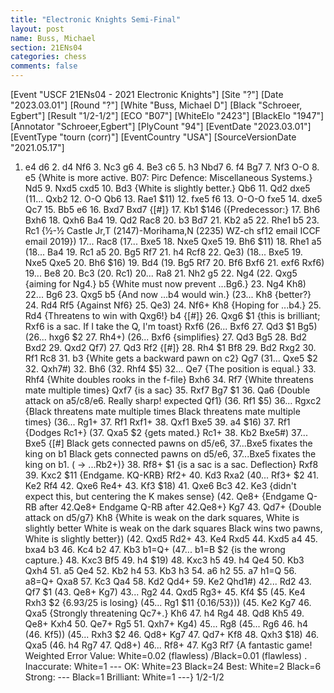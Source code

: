 ```yaml
---
title: "Electronic Knights Semi-Final"
layout: post
name: Buss, Michael
section: 21ENs04
categories: chess
comments: false
---
```


<div class="cbreplay">
[Event "USCF  21ENs04 - 2021 Electronic Knights"]
[Site "?"]
[Date "2023.03.01"]
[Round "?"]
[White "Buss, Michael D"]
[Black "Schroeer, Egbert"]
[Result "1/2-1/2"]
[ECO "B07"]
[WhiteElo "2423"]
[BlackElo "1947"]
[Annotator "Schroeer,Egbert"]
[PlyCount "94"]
[EventDate "2023.03.01"]
[EventType "tourn (corr)"]
[EventCountry "USA"]
[SourceVersionDate "2021.05.17"]

1. e4 d6 2. d4 Nf6 3. Nc3 g6 4. Be3 c6 5. h3 Nbd7 6. f4 Bg7 7. Nf3 O-O 8. e5 {White is more active. B07: Pirc Defence: Miscellaneous Systems.} Nd5 9. Nxd5 cxd5 10. Bd3 {White is slightly better.} Qb6 11. Qd2 dxe5 (11... Qxb2 12. O-O Qb6 13. Rae1 $11) 12. fxe5 f6 13. O-O-O fxe5 14. dxe5 Qc7 15. Bb5 e6 16. Bxd7 Bxd7 {[#]} 17. Kb1 $146 ({Predecessor:} 17. Bh6 Bxh6 18. Qxh6 Ba4 19. Qd2 Rac8 20. b3 Bd7 21. Kb2 a5 22. Rhe1 b5 23. Rc1 {½-½ Castle Jr,T (2147)-Morihama,N (2235) WZ-ch sf12 email ICCF email 2019}) 17... Rac8 (17... Bxe5 18. Nxe5 Qxe5 19. Bh6 $11) 18. Rhe1 a5 (18... Ba4 19. Rc1 a5 20. Bg5 Rf7 21. h4 Rcf8 22. Qe3) (18... Bxe5 19. Nxe5 Qxe5 20. Bh6 $16) 19. Bd4 (19. Bg5 Rf7 20. Bf6 Bxf6 21. exf6 Rxf6) 19... Be8 20. Bc3 (20. Rc1) 20... Ra8 21. Nh2 g5 22. Ng4 (22. Qxg5 {aiming for Ng4.} b5 {White must now prevent ...Bg6.} 23. Ng4 Kh8) 22... Bg6 23. Qxg5 b5 {And now ...b4 would win.} (23... Kh8 {better?} 24. Rd4 Rf5 {Against Nf6} 25. Qe3) 24. Nf6+ Kh8 {Hoping for ...b4.} 25. Rd4 {Threatens to win with Qxg6!} b4 {[#]} 26. Qxg6 $1 {this is brilliant; Rxf6 is a sac. If I take the Q, I'm toast} Rxf6 (26... Bxf6 27. Qd3 $1 Bg5) (26... hxg6 $2 27. Rh4+) (26... Bxf6 {simplifies} 27. Qd3 Bg5 28. Bd2 Bxd2 29. Qxd2 Qf7) 27. Qd3 Rf2 {[#]} 28. Rh4 $1 Bf8 29. Bd2 Rxg2 30. Rf1 Rc8 31. b3 {White gets a backward pawn on c2} Qg7 (31... Qxe5 $2 32. Qxh7#) 32. Bh6 (32. Rhf4 $5) 32... Qe7 {The position is equal.} 33. Rhf4 {White doubles rooks in the f-file} Bxh6 34. Rf7 {White threatens mate multiple times} Qxf7 {is a sac} 35. Rxf7 Bg7 $1 36. Qa6 {Double attack on a5/c8/e6. Really sharp! expected Qf1} (36. Rf1 $5) 36... Rgxc2 {Black threatens mate multiple times Black threatens mate multiple times} (36... Rg1+ 37. Rf1 Rxf1+ 38. Qxf1 Bxe5 39. a4 $16) 37. Rf1 {Dodges Rc1+} (37. Qxa5 $2 {gets mated.} Rc1+ 38. Kb2 Bxe5#) 37... Bxe5 {[#] Black gets connected pawns on d5/e6, 37...Bxe5 fixates the king on b1 Black gets connected pawns on d5/e6, 37...Bxe5 fixates the king on b1. ( -> ...Rb2+)} 38. Rf8+ $1 {is a sac is a sac. Deflection} Rxf8 39. Kxc2 $11 {Endgame. KQ-KRB} Rf2+ 40. Kd3 Rxa2 (40... Rf3+ $2 41. Ke2 Rf4 42. Qxe6 Re4+ 43. Kf3 $18) 41. Qxe6 Bc3 42. Ke3 {didn't expect this, but centering the K makes sense} (42. Qe8+ {Endgame Q-RB after 42.Qe8+ Endgame Q-RB after 42.Qe8+} Kg7 43. Qd7+ {Double attack on d5/g7} Kh8 {White is weak on the dark squares, White is slightly better White is weak on the dark squares Black wins two pawns, White is slightly better}) (42. Qxd5 Rd2+ 43. Ke4 Rxd5 44. Kxd5 a4 45. bxa4 b3 46. Kc4 b2 47. Kb3 b1=Q+ (47... b1=B $2 {is the wrong capture.} 48. Kxc3 Bf5 49. h4 $19) 48. Kxc3 h5 49. h4 Qe4 50. Kb3 Qxh4 51. a5 Qe4 52. Kb2 h4 53. Kb3 h3 54. a6 h2 55. a7 h1=Q 56. a8=Q+ Qxa8 57. Kc3 Qa4 58. Kd2 Qd4+ 59. Ke2 Qhd1#) 42... Rd2 43. Qf7 $1 (43. Qe8+ Kg7) 43... Rg2 44. Qxd5 Rg3+ 45. Kf4 $5 (45. Ke4 Rxh3 $2 {6.93/25 is losing} (45... Rg1 $11 {0.16/53})) (45. Ke2 Kg7 46. Qxa5 {Strongly threatening Qc7+.} Kh6 47. h4 Rg4 48. Qd8 Kh5 49. Qe8+ Kxh4 50. Qe7+ Rg5 51. Qxh7+ Kg4) 45... Rg8 (45... Rg6 46. h4 (46. Kf5)) (45... Rxh3 $2 46. Qd8+ Kg7 47. Qd7+ Kf8 48. Qxh3 $18) 46. Qxa5 (46. h4 Rg7 47. Qd8+) 46... Rf8+ 47. Kg3 Rf7 {A fantastic game!   Weighted Error Value: White=0.02 (flawless) /Black=0.01 (flawless) .  Inaccurate:     	White=1     	---        OK:         	White=23    	Black=24     Best:        	White=2     	Black=6      Strong:       	---       	Black=1      Brilliant:      	White=1     	---} 1/2-1/2
</div>
